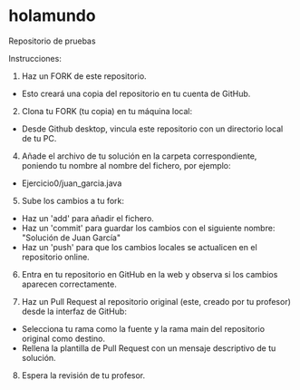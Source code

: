 # holamundo
Repositorio de pruebas

Instrucciones:

1. Haz un FORK de este repositorio.
- Esto creará una copia del repositorio en tu cuenta de GitHub.



2. Clona tu FORK (tu copia) en tu máquina local:
- Desde Github desktop, vincula este repositorio con un directorio local de tu PC.



4. Añade el archivo de tu solución en la carpeta correspondiente, poniendo tu nombre al nombre del fichero, por ejemplo:
- Ejercicio0/juan_garcia.java


5. Sube los cambios a tu fork:
- Haz un 'add' para añadir el fichero.
- Haz un 'commit' para guardar los cambios con el siguiente nombre: "Solución de Juan García"
- Haz un 'push' para que los cambios locales se actualicen en el repositorio online.


6. Entra en tu repositorio en GitHub en la web y observa si los cambios aparecen correctamente.


7. Haz un Pull Request al repositorio original (este, creado por tu profesor) desde la interfaz de GitHub:
- Selecciona tu rama como la fuente y la rama main del repositorio original como destino.
- Rellena la plantilla de Pull Request con un mensaje descriptivo de tu solución.



8. Espera la revisión de tu profesor.
